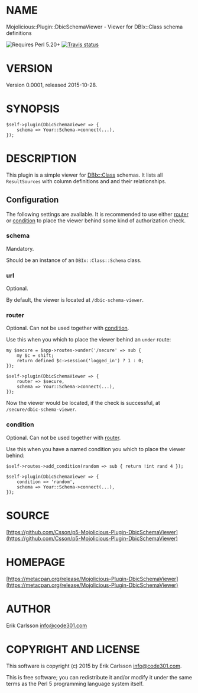 # NAME

Mojolicious::Plugin::DbicSchemaViewer - Viewer for DBIx::Class schema definitions

![Requires Perl 5.20+](https://img.shields.io/badge/perl-5.20+-brightgreen.svg) [![Travis status](https://api.travis-ci.org/Csson/p5-Mojolicious-Plugin-DbicSchemaViewer.svg?branch=master)](https://travis-ci.org/Csson/p5-Mojolicious-Plugin-DbicSchemaViewer)

# VERSION

Version 0.0001, released 2015-10-28.

# SYNOPSIS

    $self->plugin(DbicSchemaViewer => {
        schema => Your::Schema->connect(...),
    });

# DESCRIPTION

This plugin is a simple viewer for [DBIx::Class](https://metacpan.org/pod/DBIx::Class) schemas. It lists all `ResultSources` with column definitions and and their relationships.

## Configuration

The following settings are available. It is recommended to use either [router](https://metacpan.org/pod/router) or [condition](https://metacpan.org/pod/condition) to place the viewer behind some kind of authorization check.

### schema

Mandatory.

Should be an instance of an `DBIx::Class::Schema` class.

### url

Optional.

By default, the viewer is located at `/dbic-schema-viewer`.

### router

Optional. Can not be used together with [condition](https://metacpan.org/pod/condition).

Use this when you which to place the viewer behind an `under` route:

    my $secure = $app->routes->under('/secure' => sub {
        my $c = shift;
        return defined $c->session('logged_in') ? 1 : 0;
    });

    $self->plugin(DbicSchemaViewer => {
        router => $secure,
        schema => Your::Schema->connect(...),
    });

Now the viewer would be located, if the check is successful, at `/secure/dbic-schema-viewer`.

### condition

Optional. Can not be used together with [router](https://metacpan.org/pod/router).

Use this when you have a named condition you which to place the viewer behind:

    $self->routes->add_condition(random => sub { return !int rand 4 });

    $self->plugin(DbicSchemaViewer => {
        condition => 'random',
        schema => Your::Schema->connect(...),
    });

# SOURCE

[https://github.com/Csson/p5-Mojolicious-Plugin-DbicSchemaViewer](https://github.com/Csson/p5-Mojolicious-Plugin-DbicSchemaViewer)

# HOMEPAGE

[https://metacpan.org/release/Mojolicious-Plugin-DbicSchemaViewer](https://metacpan.org/release/Mojolicious-Plugin-DbicSchemaViewer)

# AUTHOR

Erik Carlsson <info@code301.com>

# COPYRIGHT AND LICENSE

This software is copyright (c) 2015 by Erik Carlsson <info@code301.com>.

This is free software; you can redistribute it and/or modify it under
the same terms as the Perl 5 programming language system itself.
